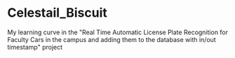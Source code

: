 # Celestail_Biscuit
My learning curve in the "Real Time Automatic License Plate Recognition for Faculty Cars in the campus and adding them to the database with in/out timestamp" project
